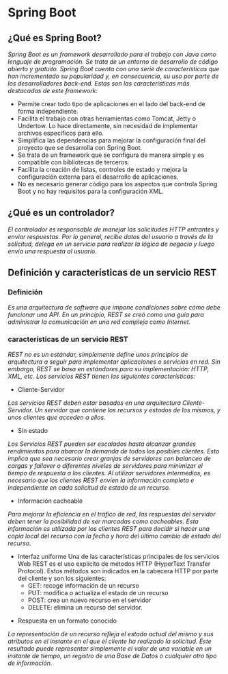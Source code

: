 # Spring Boot
## ¿Qué es Spring Boot?
_Spring Boot es un framework desarrollado para el trabajo con Java como lenguaje de programación. Se trata de un entorno de desarrollo de código abierto y gratuito. Spring Boot cuenta con una serie de características que han incrementado su popularidad y, en consecuencia, su uso por parte de los desarrolladores back-end. Estas son las características más destacadas de este framework:_
- Permite crear todo tipo de aplicaciones en el lado del back-end de forma independiente.
- Facilita el trabajo con otras herramientas como Tomcat, Jetty o Undertow. Lo hace directamente, sin necesidad de implementar archivos específicos para ello.
- Simplifica las dependencias para mejorar la configuración final del proyecto que se desarrolla con Spring Boot.
- Se trata de un framework que se configura de manera simple y es compatible con bibliotecas de terceros.
- Facilita la creación de listas, controles de estado y mejora la configuración externa para el desarrollo de aplicaciones.
- No es necesario generar código para los aspectos que controla Spring Boot y no hay requisitos para la configuración XML.


## ¿Qué es un controlador?
_El controlador es responsable de manejar las solicitudes HTTP entrantes y enviar respuestas. Por lo general, recibe datos del usuario a través de la solicitud, delega en un servicio para realizar la lógica de negocio y luego envía una respuesta al usuario._

## Definición y características de un servicio REST
### Definición
_Es una arquitectura de software que impone condiciones sobre cómo debe funcionar una API. En un principio, REST se creó como una guía para administrar la comunicación en una red compleja como Internet._
### características de un servicio REST
_REST no es un estándar, simplemente define unos principios de arquitectura a seguir para implementar aplicaciones o servicios en red. Sin embargo, REST se basa en estándares para su implementación: HTTP, XML, etc. Los servicios REST tienen las siguientes características:_
- Cliente-Servidor
  
_Los servicios REST deben estar basados en una arquitectura Cliente-Servidor. Un servidor que contiene los recursos y estados de los mismos, y unos clientes que acceden a ellos._

- Sin estado
  
_Los Servicios REST pueden ser escalados hasta alcanzar grandes rendimientos para abarcar la demanda de todos los posibles clientes. Esto implica que sea necesario crear granjas de servidores con balanceo de cargas y failover o diferentes niveles de servidores para minimizar el tiempo de respuesta a los clientes. Al utilizar servidores intermedios, es necesario que los clientes REST envíen la información completa e independiente en cada solicitud de estado de un recurso._

- Información cacheable
  
_Para mejorar la eficiencia en el tráfico de red, las respuestas del servidor deben tener la posibilidad de ser marcadas como cacheables. Esta información es utilizada por los clientes REST para decidir si hacer una copia local del recurso con la fecha y hora del último cambio de estado del recurso._

* Interfaz uniforme
Una de las características principales de los servicios Web REST es el uso explícito de métodos HTTP (HyperText Transfer Protocol). Estos métodos son indicados en la cabecera HTTP por parte del cliente y son los siguientes:
  * GET: recoge información de un recurso
  * PUT: modifica o actualiza el estado de un recurso
  * POST: crea un nuevo recurso en el servidor
  * DELETE: elimina un recurso del servidor.

- Respuesta en un formato conocido
  
_La representación de un recurso refleja el estado actual del mismo y sus atributos en el instante en el que el cliente ha realizado la solicitud. Este resultado puede representar simplemente el valor de una variable en un instante de tiempo, un registro de una Base de Datos o cualquier otro tipo de información._
